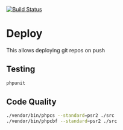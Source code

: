 [![Build Status](https://travis-ci.org/roundpartner/deploy.svg?branch=master)](https://travis-ci.org/roundpartner/deploy)
# Deploy
This allows deploying git repos on push

## Testing
```bash
phpunit
```

## Code Quality
```bash
./vendor/bin/phpcs --standard=psr2 ./src
./vendor/bin/phpcbf --standard=psr2 ./src
```
